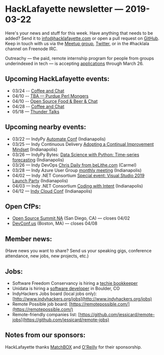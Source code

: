 # HackLafayette newsletter — 2019-03-22

Here's your news and stuff for this week. Have anything that needs to be added? Send it to info@hacklafayette.com or open a pull request on [GitHub](https://github.com/hacklafayette/newsletter). Keep in touch with us via the [Meetup group](https://www.meetup.com/hacklafayette/), [Twitter](https://twitter.com/hacklafayette), or in the #hacklala channel on Freenode IRC.

Outreachy — the paid, remote internship program for people from groups underindexed in tech — is accepting [applications](https://www.outreachy.org/apply/) through March 26.

## Upcoming HackLafayette events:

* 03/24 -- [Coffee and Chat](https://www.meetup.com/hacklafayette/events/fmlpkqyzfbgc/) 
* 04/10 -- [TBA — Purdue Perl Mongers](https://www.meetup.com/hacklafayette/events/vkwlfpyzgbnb/) 
* 04/10 -- [Open Source Food & Beer & Chat](https://www.meetup.com/hacklafayette/events/rzscgqyzgbnb/) 
* 04/28 -- [Coffee and Chat](https://www.meetup.com/hacklafayette/events/fmlpkqyzgblc/) 
* 05/18 — [Thunder Talks](https://www.meetup.com/hacklafayette/events/259391916/)

## Upcoming nearby events:
* 03/22 — IndyPy [Automate Conf](https://ti.to/six-feet-up/indypy-conf) (Indianapolis)
* 03/25 — Indy Continuous Delivery [Adopting a Continual Improvement Mindset](https://www.meetup.com/Indy-Continuous-Delivery/events/259176207/) (Indianapolis)
* 03/26 — IndyPy Bytes: [Data Science with Python: Time-series forecasting](https://www.meetup.com/indypy/events/lbdfpqyzfbjc/) (Indianapolis)
* 03/26 — Indy DevOps [Chris Daily from beLithe.com](https://www.meetup.com/IndyDevOps/events/gjthrqyzfbjc/) (Carmel)
* 03/28 — Indy Azure User Group [monthly meeting](https://www.meetup.com/Indy-Azure-User-Group/events/xkhznpyzfblc/) (Indianapolis)
* 04/02 — Indy .NET Consortium [Special event: Visual Studio 2019 Launch Party](https://www.meetup.com/Indy-NET-Consortium/events/259707459/) (Indianapolis)
* 04/03 — Indy .NET Consortium [Coding with Intent](https://www.meetup.com/Indy-NET-Consortium/events/259135499/) (Indianapolis)
* 04/12 — [Indy Cloud Conf](https://ti.to/six-feet-up/indy-cloud-conf-2019) (Indianapolis)

## Open CfPs:
* [Open Source Summit NA](https://events.linuxfoundation.org/events/open-source-summit-north-america-2019/program/cfp/) (San Diego, CA) — closes 04/02
* [DevConf.us](https://devconf.info/us) (Boston, MA) — closes 04/08

## Member news:

(Have news you want to share? Send us your speaking gigs, conference attendance, new jobs, new projects, etc.)


## Jobs:

- Software Freedom Conservancy is hiring a [techie bookkeeper](https://sfconservancy.org/news/2019/feb/14/techie-bookkeeper/)
- Unidata is hiring a [software developer](https://ucar.silkroad.com/epostings/index.cfm?fuseaction=app.jobinfo&jobid=218591&company_id=15947&version=1&source=ONLINE&jobOwner=992748&aid=1) in Boulder, CO
- IndyHackers Jobs board (local jobs only): [http://www.indyhackers.org/jobs](http://www.indyhackers.org/jobs)
- Remote Possible job board: [https://remotepossible.com/](https://remotepossible.com/)
- Remote-friendly companies list: [https://github.com/jessicard/remote-jobs](https://github.com/jessicard/remote-jobs)

## Notes from our sponsors:

HackLafayette thanks [MatchBOX](http://matchboxstudio.org/) and [O'Reilly](http://www.oreilly.com/) for their sponsorship.

